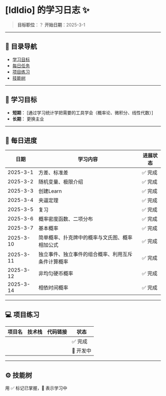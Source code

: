 # [ldldio] 的学习日志 ✨

> **目标职位**：？
> **开始日期**：2025-3-1  

---

## 📌 目录导航
- [学习目标](获取快乐)
- [每日任务](至少完成一个番茄时钟)
- [项目练习](无)
- [技能树](无)

---

## 🎯 学习目标
- **短期**： [通过学习统计学把需要的工具学会（概率论、微积分、线性代数）]
- **长期**： 更换主业

---

## 📅 每日进度

| 日期     | 学习内容              | 进展状态 |
|----------|-----------------------|----------|
| 2025-3-1 | 方差、标准差           |✅ 完成   |
| 2025-3-2 | 随机变量、极限介绍     |✅ 完成   |
| 2025-3-3 | 创建Learn              |✅ 完成   |
| 2025-3-4 | 夹逼定理               |✅ 完成   |
| 2025-3-5 | 复习                   |✅ 完成   |
| 2025-3-6 | 概率密度函数、二项分布 |✅ 完成   |
| 2025-3-7 | 基本概率               |✅ 完成   |
| 2025-3-10| 简单概率、扑克牌中的概率与文氏图、概率相加公式 |✅ 完成   |
| 2025-3-11| 独立事件、独立事件的组合概率、利用互斥条件计算概率 |✅ 完成   |
| 2025-3-12| 非均匀硬币概率         |✅ 完成   |
| 2025-3-14| 相依时间概率           |✅ 完成   |
---

## 💻 项目练习

| 项目名          | 技术栈       | 代码链接                      | 状态   |
|-----------------|--------------|-------------------------------|--------|
|                 |              |                               | ✅ 完成 |
|                 |              |                               | 🌱 开发中 |

---

## ⚙️ 技能树
用 ✅ 标记已掌握，🌱 表示学习中
